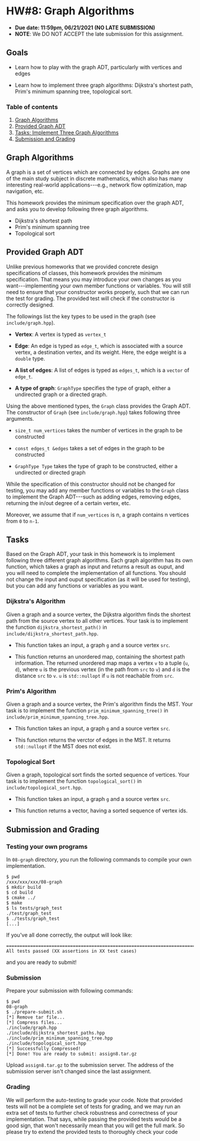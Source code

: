 # HW#8: Graph Algorithms

* **Due date: 11:59pm, 06/21/2021 (NO LATE SUBMISSION)**
* **NOTE**: We DO NOT ACCEPT the late submission for this assignment.

## Goals

* Learn how to play with the graph ADT, particularly with vertices and
  edges

* Learn how to implement three graph algorithms: Dijkstra's shortest
  path, Prim's minimum spanning tree, topological sort.

### Table of contents
1. [Graph Algorithms](#Graph-Algorithms)
2. [Provided Graph ADT](#Provided-Graph-ADT)
3. [Tasks: Implement Three Graph Algorithms](#Tasks)
4. [Submission and Grading](#Submission-and-Grading)

## Graph Algorithms

A graph is a set of vertices which are connected by edges. Graphs are
one of the main study subject in discrete mathematics, which also has
many interesting real-world applications---e.g., network flow
optimization, map navigation, etc.

This homework provides the minimum specification over the graph ADT,
and asks you to develop following three graph algorithms.

* Dijkstra's shortest path
* Prim's minimum spanning tree
* Topological sort

## Provided Graph ADT

Unlike previous homeworks that we provided concrete design
specifications of classes, this homework provides the minimum
specification. That means you may introduce your own changes as you
want---implementing your own member functions or variables. You will
still need to ensure that your constructor works properly, such that
we can run the test for grading. The provided test will check if the
constructor is correctly designed.

The followings list the key types to be used in the graph (see
`include/graph.hpp`).

* **Vertex**: A vertex is typed as `vertex_t`

* **Edge**: An edge is typed as `edge_t`, which is associated with a
source vertex, a destination vertex, and its weight. Here, the edge
weight is a `double` type.

* **A list of edges**: A list of edges is typed as `edges_t`, which is
a `vector` of `edge_t`.

* **A type of graph**: `GraphType` specifies the type of graph, either a
  undirected graph or a directed graph.


Using the above mentioned types, the `Graph` class provides the Graph
ADT. The constructor of `Graph` (see `include/graph.hpp`) takes
following three arguments.

* `size_t num_vertices` takes the number of vertices in the graph to be constructed

* `const edges_t &edges` takes a set of edges in the graph to be constructed

* `GraphType Type` takes the type of graph to be constructed, either a
  undirected or directed graph

While the specification of this constructor should not be changed for
testing, you may add any member functions or variables to the `Graph`
class to implement the Graph ADT---such as adding edges, removing
edges, returning the in/out degree of a certain vertex, etc.

Moreover, we assume that if `num_vertices` is n, a graph contains n vertices
from `0` to `n-1`.

## Tasks

Based on the Graph ADT, your task in this homework is to implement
following three different graph algorithms. Each graph algorithm has
its own function, which takes a graph as input and returns a result as
ouput, and you will need to complete the implementation of all
functions.  You should not change the input and ouput specification
(as it will be used for testing), but you can add any functions or
variables as you want.

### Dijkstra's Algorithm

Given a graph and a source vertex, the Dijkstra algorithm finds the
shortest path from the source vertex to all other vertices. Your task
is to implement the function `dijkstra_shortest_path()` in
`include/dijkstra_shortest_path.hpp`.

* This function takes an input, a graph `g` and a source vertex `src`.

* This function returns an unordered map, containing the shortest path
  information. The returned unordered map maps a vertex `v` to a tuple
  (`u`, `d`), where `u` is the previous vertex (in the path from `src`
  to `v`) and `d` is the distance `src` to `v`. `u` is `std::nullopt`
  if `u` is not reachable from `src`.

### Prim's Algorithm

Given a graph and a source vertex, the Prim's algorithm finds the
MST. Your task is to implement the function
`prim_minimum_spanning_tree()` in
`include/prim_minimum_spanning_tree.hpp`.

* This function takes an input, a graph `g` and a source vertex `src`.

* This function returns the verctor of edges in the MST. It returns
  `std::nullopt` if the MST does not exist.


### Topological Sort

Given a graph, topological sort finds the sorted sequence of vertices.
Your task is to implement the function `topological_sort()` in
`include/topological_sort.hpp`.

* This function takes an input, a graph `g` and a source vertex `src`.

* This function returns a vector, having a sorted sequence of vertex
  ids.


## Submission and Grading

### Testing your own programs

In `08-graph` directory, you run the following commands to compile your own implementation.

```
$ pwd
/xxx/xxx/xxx/08-graph
$ mkdir build
$ cd build
$ cmake ../
$ make
$ ls tests/graph_test
./test/graph_test
$ ./tests/graph_test
[...]
```

If you've all done correctly, the output will look like:

```
===============================================================================
All tests passed (XX assertions in XX test cases)

```

and you are ready to submit!

### Submission

Prepare your submission with following commands:

```
$ pwd
08-graph
$ ./prepare-submit.sh
[*] Remove tar file...
[*] Compress files...
./include/graph.hpp
./include/dijkstra_shortest_paths.hpp
./include/prim_minimum_spanning_tree.hpp
./include/topological_sort.hpp
[*] Successfully Compressed!
[*] Done! You are ready to submit: assign8.tar.gz
```

Upload `assign8.tar.gz` to the submission server. The address of the
submission server isn't changed since the last assignment.

### Grading

We will perform the auto-testing to grade your code. Note that
provided tests will not be a complete set of tests for grading, and we
may run an extra set of tests to further check robustness and
correctness of your implementation. That says, while passing the
provided tests would be a good sign, that won't necessarily mean that
you will get the full mark. So please try to extend the provided tests
to thoroughly check your code

